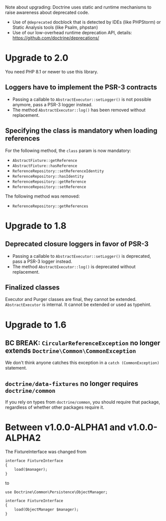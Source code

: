 Note about upgrading: Doctrine uses static and runtime mechanisms to raise
awareness about deprecated code.

- Use of `@deprecated` docblock that is detected by IDEs (like PHPStorm) or
  Static Analysis tools (like Psalm, phpstan)
- Use of our low-overhead runtime deprecation API, details:
  https://github.com/doctrine/deprecations/

# Upgrade to 2.0

You need PHP 8.1 or newer to use this library. 

## Loggers have to implement the PSR-3 contracts

* Passing a callable to `AbstractExecutor::setLogger()` is not possible anymore, pass a PSR-3 logger instead.
* The method `AbstractExecutor::log()` has been removed without replacement.

## Specifying the class is mandatory when loading references

For the following method, the `class` param is now mandatory:
- `AbstractFixture::getReference`
- `AbstractFixture::hasReference`
- `ReferenceRepository::setReferenceIdentity`
- `ReferenceRepository::hasIdentity`
- `ReferenceRepository::getReference`
- `ReferenceRepository::setReference`

The following method was removed:
- `ReferenceRepository::getReferences`

# Upgrade to 1.8

## Deprecated closure loggers in favor of PSR-3

* Passing a callable to `AbstractExecutor::setLogger()` is deprecated, pass a PSR-3 logger instead.
* The method `AbstractExecutor::log()` is deprecated without replacement.

## Finalized classes

Executor and Purger classes are final, they cannot be extended.
`AbstractExecutor` is internal. It cannot be extended or used as typehint.

# Upgrade to 1.6

## BC BREAK: `CircularReferenceException` no longer extends `Doctrine\Common\CommonException`

We don't think anyone catches this exception in a `catch (CommonException)` statement.

## `doctrine/data-fixtures` no longer requires `doctrine/common`

If you rely on types from `doctrine/common`, you should require that package, regardless of whether other packages require it.

# Between v1.0.0-ALPHA1 and v1.0.0-ALPHA2

The FixtureInterface was changed from

    interface FixtureInterface
    {
        load($manager);
    }

to

    use Doctrine\Common\Persistence\ObjectManager;

    interface FixtureInterface
    {
        load(ObjectManager $manager);
    }
